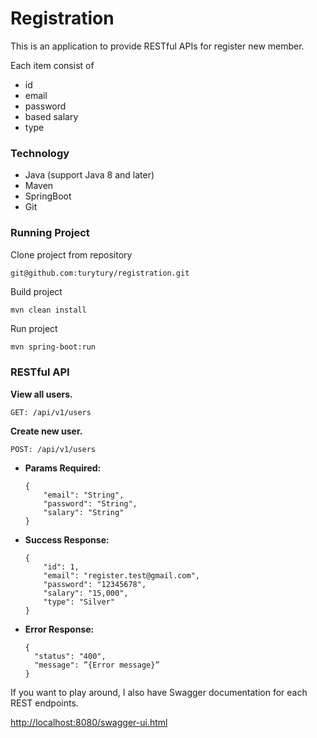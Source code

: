Registration
================
This is an application to provide RESTful APIs for register new member.

Each item consist of
* id
* email
* password
* based salary
* type

### Technology
- Java (support Java 8 and later)
- Maven
- SpringBoot
- Git

### Running Project
Clone project from repository
```
git@github.com:turytury/registration.git
```
Build project
```
mvn clean install
```
Run project
```bash
mvn spring-boot:run
```

### RESTful API
**View all users.**
```
GET: /api/v1/users
```

**Create new user.**
```
POST: /api/v1/users
```

* **Params Required:**

    ```
    {
        "email": "String",
        "password": "String",
        "salary": "String"
    }
    ```

* **Success Response:**

    ```
    {
        "id": 1,
        "email": "register.test@gmail.com",
        "password": "12345678",
        "salary": "15,000",
        "type": "Silver"
    }
    ```

* **Error Response:**

    ```
    {
      "status": "400",
      "message": ”{Error message}”
    }
    ```


If you want to play around, I also have Swagger documentation for each REST endpoints.

[http://localhost:8080/swagger-ui.html](http://localhost:8080/swagger-ui.html)
